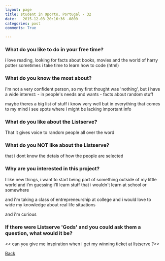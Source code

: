 ```yaml
---
layout: page
title: student in Oporto, Portugal - 32
date:   2015-12-03 20:16:36 -0800
categories: post
comments: True

---
```


### What do you like to do in your free time?
<p>i love reading, looking for facts about books, movies and the world of harry potter
sometimes i take time to learn how to code (html)</p>

### What do you know the most about?
<p>i'm not a very confident person, so my first thought was 'nothing', 
but i have a wide interest:
- in people's needs and wants 
- facts about random stuff 

 maybe theres a big list of stuff i know very well but in everything that comes to my mind i see spots where i might be lacking important info

</p>

### What do you like about the Listserve?
<p>That it gives voice to random people all over the word</p>

### What do you NOT like about the Listserve?
<p>that i dont know the detais of how the people are selected</p>

### Why are you interested in this project?
<p>I like new things, i want to start being part of something outside of my little world and i'm guessing i'll learn stuff that i wouldn't learn at school or somewhere

and i'm taking a class of entrepreneurship at college and i would love to wide my knowledge about real life situations

and i'm curious</p>

### If there were Listserve 'Gods' and you could ask them a question, what would it be?
<p><< can you give me inspiration when i get my winning ticket at listserve ?>></p>

[Back][1]

[1]: /home/responders/all